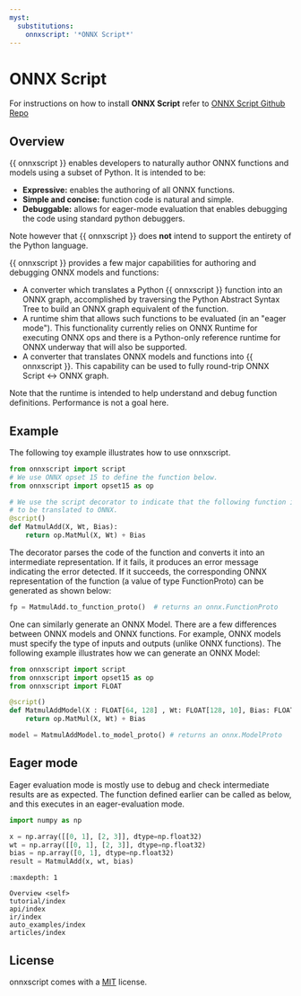 ```yaml
---
myst:
  substitutions:
    onnxscript: '*ONNX Script*'
---
```


# ONNX Script

For instructions on how to install **ONNX Script** refer to [ONNX Script Github Repo](https://github.com/microsoft/onnxscript)


## Overview

{{ onnxscript }} enables developers to naturally author ONNX functions and
models using a subset of Python. It is intended to be:

- **Expressive:** enables the authoring of all ONNX functions.
- **Simple and concise:** function code is natural and simple.
- **Debuggable:** allows for eager-mode evaluation that enables
  debugging the code using standard python debuggers.

Note however that {{ onnxscript }} does **not** intend to support the entirety
of the Python language.

{{ onnxscript }} provides a few major capabilities for authoring and debugging
ONNX models and functions:

- A converter which translates a Python {{ onnxscript }} function into an
  ONNX graph, accomplished by traversing the Python Abstract Syntax Tree
  to build an ONNX graph equivalent of the function.
- A runtime shim that allows such functions to be evaluated
  (in an "eager mode"). This functionality currently relies on
  ONNX Runtime for executing ONNX ops
  and there is a Python-only reference runtime for ONNX underway that
  will also be supported.
- A converter that translates ONNX models and functions into {{ onnxscript }}.
  This capability can be used to fully round-trip ONNX Script ↔ ONNX graph.

Note that the runtime is intended to help understand and debug function definitions.
Performance is not a goal here.


## Example

The following toy example illustrates how to use onnxscript.

```python
from onnxscript import script
# We use ONNX opset 15 to define the function below.
from onnxscript import opset15 as op

# We use the script decorator to indicate that the following function is meant
# to be translated to ONNX.
@script()
def MatmulAdd(X, Wt, Bias):
    return op.MatMul(X, Wt) + Bias
```

The decorator parses the code of the function and converts it into an intermediate
representation. If it fails, it produces an error message indicating the error detected.
If it succeeds, the corresponding ONNX representation of the function
(a value of type FunctionProto) can be generated as shown below:

```python
fp = MatmulAdd.to_function_proto()  # returns an onnx.FunctionProto
```

One can similarly generate an ONNX Model. There are a few differences between
ONNX models and ONNX functions. For example, ONNX models must specify the
type of inputs and outputs (unlike ONNX functions).
The following example illustrates how we can generate an ONNX Model:

```python
from onnxscript import script
from onnxscript import opset15 as op
from onnxscript import FLOAT

@script()
def MatmulAddModel(X : FLOAT[64, 128] , Wt: FLOAT[128, 10], Bias: FLOAT[10]) -> FLOAT[64, 10]:
    return op.MatMul(X, Wt) + Bias

model = MatmulAddModel.to_model_proto() # returns an onnx.ModelProto
```

## Eager mode

Eager evaluation mode is mostly use to debug and check intermediate results
are as expected. The function defined earlier can be called as below, and this
executes in an eager-evaluation mode.

```python
import numpy as np

x = np.array([[0, 1], [2, 3]], dtype=np.float32)
wt = np.array([[0, 1], [2, 3]], dtype=np.float32)
bias = np.array([0, 1], dtype=np.float32)
result = MatmulAdd(x, wt, bias)
```

```{toctree}
:maxdepth: 1

Overview <self>
tutorial/index
api/index
ir/index
auto_examples/index
articles/index
```

## License

onnxscript comes with a [MIT](https://github.com/microsoft/onnxscript/blob/main/LICENSE) license.
